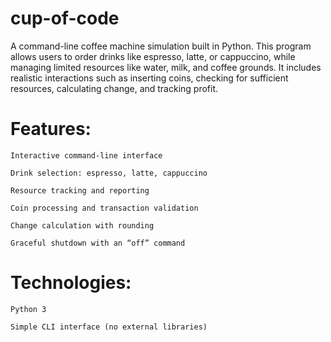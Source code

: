 # cup-of-code
A command-line coffee machine simulation built in Python. This program allows users to order drinks like espresso, latte, or cappuccino, while managing limited resources like water, milk, and coffee grounds. It includes realistic interactions such as inserting coins, checking for sufficient resources, calculating change, and tracking profit.

# Features:

    Interactive command-line interface

    Drink selection: espresso, latte, cappuccino

    Resource tracking and reporting

    Coin processing and transaction validation

    Change calculation with rounding

    Graceful shutdown with an “off” command

# Technologies:

    Python 3

    Simple CLI interface (no external libraries)
